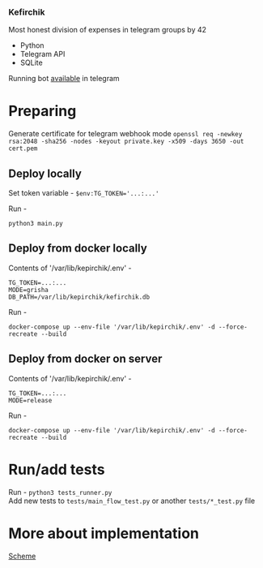 ### Kefirchik
Most honest division of expenses in telegram groups
by 42

* Python
* Telegram API
* SQLite

Running bot [available](https://t.me/kefirchik42_bot) in telegram

# Preparing
Generate certificate for telegram webhook mode
`openssl req -newkey rsa:2048 -sha256 -nodes -keyout private.key -x509 -days 3650 -out cert.pem`

## Deploy locally
Set token variable -
`$env:TG_TOKEN='...:...'`

Run -
```console
python3 main.py
```

## Deploy from docker locally
Contents of '/var/lib/kepirchik/.env' -
```console
TG_TOKEN=...:...
MODE=grisha
DB_PATH=/var/lib/kepirchik/kefirchik.db
```

Run -
```console
docker-compose up --env-file '/var/lib/kepirchik/.env' -d --force-recreate --build
```

## Deploy from docker on server
Contents of '/var/lib/kepirchik/.env' -
```console
TG_TOKEN=...:...
MODE=release
```

Run -
```console
docker-compose up --env-file '/var/lib/kepirchik/.env' -d --force-recreate --build
```

# Run/add tests
Run - `python3 tests_runner.py` \
Add new tests to `tests/main_flow_test.py` or another `tests/*_test.py` file

# More about implementation
[Scheme](./Assets/DEV.md)
